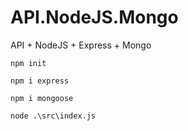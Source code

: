 # API.NodeJS.Mongo
API + NodeJS + Express + Mongo

```shell
npm init

npm i express

npm i mongoose

node .\src\index.js
```
